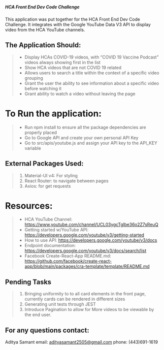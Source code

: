##### HCA Front End Dev Code Challenge

This application was put together for the HCA Front End Dev Code Challenge. 
It integrates with the Google YouTube Data V3 API to display video from the HCA YouTube channels.

## The Application Should:

> * Display HCAs COVID-19 videos, with “COVID 19 Vaccine Podcast” videos always showing first in the list
> * Show HCA videos that are not COVID 19 related
> * Allows users to search a title within the context of a specific video grouping
> * Grant the user the ability to see information about a specific video before watching it
> * Grant  ability to watch a video without leaving the page

# To Run the application:
> - Run npm install to ensure all the package dependencies are properly placed
> - Go to Google API and create your own personal API Key
> - Go to src/apis/youtube.js and assign your API key to the API_KEY variable

## External Packages Used:
> 1. Material-UI v4: For styling
> 2. React Router: to navigate between pages
> 3. Axios: for get requests

# Resources:
> - HCA YouTube Channel: https://www.youtube.com/channel/UCL03ygcTgIbe36o2Z7sReuQ
> - Getting started w/YouTube API: https://developers.google.com/youtube/v3/getting-started
> - How to use API: https://developers.google.com/youtube/v3/docs
> - Endpoint documentation: https://developers.google.com/youtube/v3/docs/search/list
> - Facebook Create-React-App README.md: https://github.com/facebook/create-react-app/blob/main/packages/cra-template/template/README.md


## Pending Tasks
> 1. Bringing uniformity to to all card elements in the front page, currently cards can be rendered in different sizes
> 2. Generating unit tests through JEST
> 3. Introduce Pagination to allow for More videos to be viewable by the end user.

## For any questions contact:
Aditya Samant
email: adityasamant2505@gmail.com
phone: (443)691-1619
